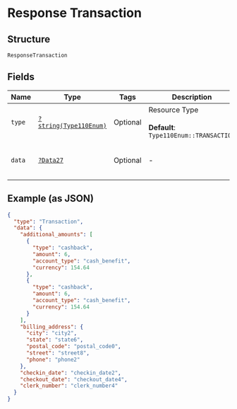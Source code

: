 
# Response Transaction

## Structure

`ResponseTransaction`

## Fields

| Name | Type | Tags | Description | Getter | Setter |
|  --- | --- | --- | --- | --- | --- |
| `type` | [`?string(Type110Enum)`](../../doc/models/type-110-enum.md) | Optional | Resource Type<br><br>**Default**: `Type110Enum::TRANSACTION` | getType(): ?string | setType(?string type): void |
| `data` | [`?Data27`](../../doc/models/data-27.md) | Optional | - | getData(): ?Data27 | setData(?Data27 data): void |

## Example (as JSON)

```json
{
  "type": "Transaction",
  "data": {
    "additional_amounts": [
      {
        "type": "cashback",
        "amount": 6,
        "account_type": "cash_benefit",
        "currency": 154.64
      },
      {
        "type": "cashback",
        "amount": 6,
        "account_type": "cash_benefit",
        "currency": 154.64
      }
    ],
    "billing_address": {
      "city": "city2",
      "state": "state6",
      "postal_code": "postal_code0",
      "street": "street8",
      "phone": "phone2"
    },
    "checkin_date": "checkin_date2",
    "checkout_date": "checkout_date4",
    "clerk_number": "clerk_number4"
  }
}
```

